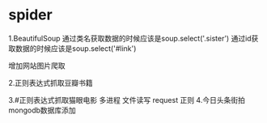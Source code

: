 # spider
1.BeautifulSoup 通过类名获取数据的时候应该是soup.select('.sister')
              通过id获取数据的时候应该是soup.select('#link')
              
 增加网站图片爬取
 
2.正则表达式抓取豆瓣书籍

3.#正则表达式抓取猫眼电影 多进程 文件读写 request 正则
4.今日头条街拍mongodb数据库添加
